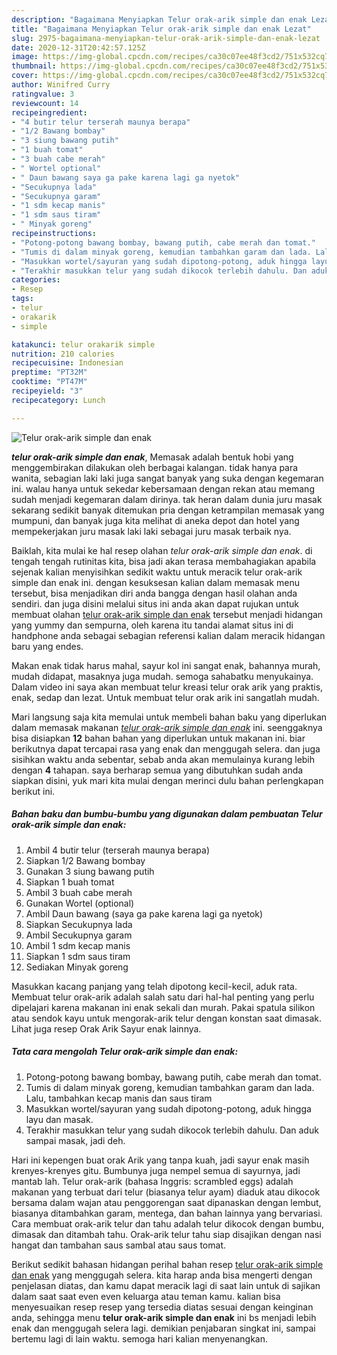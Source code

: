 ```yaml
---
description: "Bagaimana Menyiapkan Telur orak-arik simple dan enak Lezat"
title: "Bagaimana Menyiapkan Telur orak-arik simple dan enak Lezat"
slug: 2975-bagaimana-menyiapkan-telur-orak-arik-simple-dan-enak-lezat
date: 2020-12-31T20:42:57.125Z
image: https://img-global.cpcdn.com/recipes/ca30c07ee48f3cd2/751x532cq70/telur-orak-arik-simple-dan-enak-foto-resep-utama.jpg
thumbnail: https://img-global.cpcdn.com/recipes/ca30c07ee48f3cd2/751x532cq70/telur-orak-arik-simple-dan-enak-foto-resep-utama.jpg
cover: https://img-global.cpcdn.com/recipes/ca30c07ee48f3cd2/751x532cq70/telur-orak-arik-simple-dan-enak-foto-resep-utama.jpg
author: Winifred Curry
ratingvalue: 3
reviewcount: 14
recipeingredient:
- "4 butir telur terserah maunya berapa"
- "1/2 Bawang bombay"
- "3 siung bawang putih"
- "1 buah tomat"
- "3 buah cabe merah"
- " Wortel optional"
- " Daun bawang saya ga pake karena lagi ga nyetok"
- "Secukupnya lada"
- "Secukupnya garam"
- "1 sdm kecap manis"
- "1 sdm saus tiram"
- " Minyak goreng"
recipeinstructions:
- "Potong-potong bawang bombay, bawang putih, cabe merah dan tomat."
- "Tumis di dalam minyak goreng, kemudian tambahkan garam dan lada. Lalu, tambahkan kecap manis dan saus tiram"
- "Masukkan wortel/sayuran yang sudah dipotong-potong, aduk hingga layu dan masak."
- "Terakhir masukkan telur yang sudah dikocok terlebih dahulu. Dan aduk sampai masak, jadi deh."
categories:
- Resep
tags:
- telur
- orakarik
- simple

katakunci: telur orakarik simple 
nutrition: 210 calories
recipecuisine: Indonesian
preptime: "PT32M"
cooktime: "PT47M"
recipeyield: "3"
recipecategory: Lunch

---
```



![Telur orak-arik simple dan enak](https://img-global.cpcdn.com/recipes/ca30c07ee48f3cd2/751x532cq70/telur-orak-arik-simple-dan-enak-foto-resep-utama.jpg)

<b><i>telur orak-arik simple dan enak</i></b>, Memasak adalah bentuk hobi yang menggembirakan dilakukan oleh berbagai kalangan. tidak hanya para wanita, sebagian laki laki juga sangat banyak yang suka dengan kegemaran ini. walau hanya untuk sekedar kebersamaan dengan rekan atau memang sudah menjadi kegemaran dalam dirinya. tak heran dalam dunia juru masak sekarang sedikit banyak ditemukan pria dengan ketrampilan memasak yang mumpuni, dan banyak juga kita melihat di aneka depot dan hotel yang mempekerjakan juru masak laki laki sebagai juru masak terbaik nya.

Baiklah, kita mulai ke hal resep olahan <i>telur orak-arik simple dan enak</i>. di tengah tengah rutinitas kita, bisa jadi akan terasa membahagiakan apabila sejenak kalian menyisihkan sedikit waktu untuk meracik telur orak-arik simple dan enak ini. dengan kesuksesan kalian dalam memasak menu tersebut, bisa menjadikan diri anda bangga dengan hasil olahan anda sendiri. dan juga disini melalui situs ini anda akan dapat rujukan untuk membuat olahan <u>telur orak-arik simple dan enak</u> tersebut menjadi hidangan yang yummy dan sempurna, oleh karena itu tandai alamat situs ini di handphone anda sebagai sebagian referensi kalian dalam meracik hidangan baru yang endes.

Makan enak tidak harus mahal, sayur kol ini sangat enak, bahannya murah, mudah didapat, masaknya juga mudah. semoga sahabatku menyukainya. Dalam video ini saya akan membuat telur kreasi telur orak arik yang praktis, enak, sedap dan lezat. Untuk membuat telur orak arik ini sangatlah mudah.


Mari langsung saja kita memulai untuk membeli bahan baku yang diperlukan dalam memasak makanan <u><i>telur orak-arik simple dan enak</i></u> ini. seenggaknya bisa disiapkan <b>12</b> bahan bahan yang diperlukan untuk makanan ini. biar berikutnya dapat tercapai rasa yang enak dan menggugah selera. dan juga sisihkan waktu anda sebentar, sebab anda akan memulainya kurang lebih dengan <b>4</b> tahapan. saya berharap semua yang dibutuhkan sudah anda siapkan disini, yuk mari kita mulai dengan merinci dulu bahan perlengkapan berikut ini.

<!--inarticleads1-->

##### Bahan baku dan bumbu-bumbu yang digunakan dalam pembuatan Telur orak-arik simple dan enak:

1. Ambil 4 butir telur (terserah maunya berapa)
1. Siapkan 1/2 Bawang bombay
1. Gunakan 3 siung bawang putih
1. Siapkan 1 buah tomat
1. Ambil 3 buah cabe merah
1. Gunakan  Wortel (optional)
1. Ambil  Daun bawang (saya ga pake karena lagi ga nyetok)
1. Siapkan Secukupnya lada
1. Ambil Secukupnya garam
1. Ambil 1 sdm kecap manis
1. Siapkan 1 sdm saus tiram
1. Sediakan  Minyak goreng


Masukkan kacang panjang yang telah dipotong kecil-kecil, aduk rata. Membuat telur orak-arik adalah salah satu dari hal-hal penting yang perlu dipelajari karena makanan ini enak sekali dan murah. Pakai spatula silikon atau sendok kayu untuk mengorak-arik telur dengan konstan saat dimasak. Lihat juga resep Orak Arik Sayur enak lainnya. 

<!--inarticleads2-->

##### Tata cara mengolah Telur orak-arik simple dan enak:

1. Potong-potong bawang bombay, bawang putih, cabe merah dan tomat.
1. Tumis di dalam minyak goreng, kemudian tambahkan garam dan lada. Lalu, tambahkan kecap manis dan saus tiram
1. Masukkan wortel/sayuran yang sudah dipotong-potong, aduk hingga layu dan masak.
1. Terakhir masukkan telur yang sudah dikocok terlebih dahulu. Dan aduk sampai masak, jadi deh.


Hari ini kepengen buat orak Arik yang tanpa kuah, jadi sayur enak masih krenyes-krenyes gitu. Bumbunya juga nempel semua di sayurnya, jadi mantab lah. Telur orak-arik (bahasa Inggris: scrambled eggs) adalah makanan yang terbuat dari telur (biasanya telur ayam) diaduk atau dikocok bersama dalam wajan atau penggorengan saat dipanaskan dengan lembut, biasanya ditambahkan garam, mentega, dan bahan lainnya yang bervariasi. Cara membuat orak-arik telur dan tahu adalah telur dikocok dengan bumbu, dimasak dan ditambah tahu. Orak-arik telur tahu siap disajikan dengan nasi hangat dan tambahan saus sambal atau saus tomat. 

Berikut sedikit bahasan hidangan perihal bahan resep <u>telur orak-arik simple dan enak</u> yang menggugah selera. kita harap anda bisa mengerti dengan penjelasan diatas, dan kamu dapat meracik lagi di saat lain untuk di sajikan dalam saat saat even even keluarga atau teman kamu. kalian bisa menyesuaikan resep resep yang tersedia diatas sesuai dengan keinginan anda, sehingga menu <b>telur orak-arik simple dan enak</b> ini bs menjadi lebih enak dan menggugah selera lagi. demikian penjabaran singkat ini, sampai bertemu lagi di lain waktu. semoga hari kalian menyenangkan.
